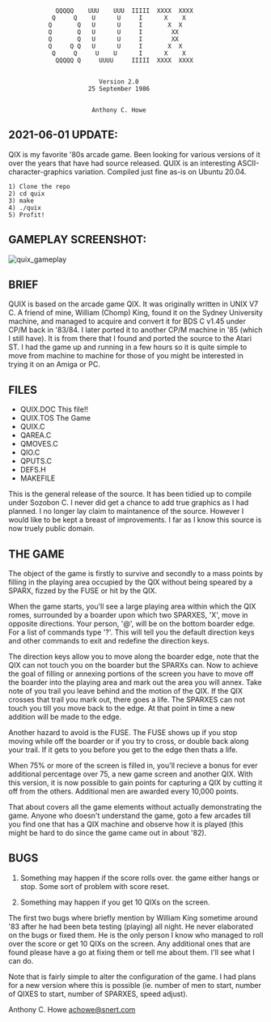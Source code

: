 
                 QQQQQ    UUU    UUU  IIIII  XXXX  XXXX
                Q     Q    U      U     I      X    X
               Q       Q   U      U     I       X  X
               Q       Q   U      U     I        XX
               Q       Q   U      U     I        XX
               Q     Q Q   U      U     I       X  X
                Q     Q     U    U      I      X    X
                 QQQQQ Q     UUUU     IIIII  XXXX  XXXX


                             Version 2.0
                          25 September 1986


                           Anthony C. Howe




2021-06-01 UPDATE:
------------------

QIX is my favorite '80s arcade game. Been looking for various 
versions of it over the years that have had source released. 
QUIX is an interesting ASCII-character-graphics variation. Compiled 
just fine as-is on Ubuntu 20.04. 

```
1) Clone the repo 
2) cd quix
3) make
4) ./quix
5) Profit!
```
GAMEPLAY SCREENSHOT:
--------------------
![quix_gameplay](https://user-images.githubusercontent.com/3632907/120408651-10e36680-c315-11eb-9dd0-21e2ff8582a9.png)

BRIEF
-----
    
QUIX is based on the arcade game QIX. It was originally written
in UNIX V7 C. A friend of mine, William (Chomp) King, found it on
the Sydney University machine, and managed to acquire and convert
it for BDS C v1.45 under CP/M back in '83/84. I later ported it
to another CP/M machine in '85 (which I still have). It is from
there that I found and ported the source to the Atari ST.  I had
the game up and running in a few hours so it is quite simple to
move from machine to machine for those of you might be interested
in trying it on an Amiga or PC.


FILES
-----
    
- QUIX.DOC                    This file!!
- QUIX.TOS                    The Game
- QUIX.C
- QAREA.C
- QMOVES.C
- QIO.C
- QPUTS.C
- DEFS.H
- MAKEFILE

This is the general release of the source. It has been tidied up
to compile under Sozobon C. I never did get a chance to add true
graphics as I had planned. I no longer lay claim to maintanence
of the source. However I would like to be kept a breast of
improvements.  I far as I know this source is now truely public
domain.


THE GAME
--------
    
The object of the game is firstly to survive and secondly to a
mass points by filling in the playing area occupied by the QIX
without being speared by a SPARX, fizzed by the FUSE or hit by
the QIX.
    
When the game starts, you'll see a large playing area within which
the QIX romes, surrounded by a boarder upon which two SPARXES,
'X', move in opposite directions. Your person, '@', will be on
the bottom boarder edge. For a list of commands type '?'.  This
will tell you the default direction keys and other commands to
exit and redefine the direction keys.
    
The direction keys allow you to move along the boarder edge, note
that the QIX can not touch you on the boarder but the SPARXs can.
Now to achieve the goal of filling or annexing portions of the
screen you have to move off the boarder into the playing area and
mark out the area you will annex. Take note of you trail you leave
behind and the motion of the QIX. If the QIX crosses that trail
you mark out, there goes a life. The SPARXES can not touch you
till you move back to the edge. At that point in time a new addition
will be made to the edge.
    
Another hazard to avoid is the FUSE. The FUSE shows up if you stop
moving while off the boarder or if you try to cross, or double
back along your trail. If it gets to you before you get to the
edge then thats a life.

When 75% or more of the screen is filled in, you'll recieve a
bonus for ever additional percentage over 75, a new game screen
and another QIX. With this version, it is now possible to gain
points for capturing a QIX by cutting it off from the others.
Additional men are awarded every 10,000 points.
    
That about covers all the game elements without actually demonstrating
the game. Anyone who doesn't understand the game, goto a few
arcades till you find one that has a QIX machine and observe how
it is played (this might be hard to do since the game came out in
about '82).

    
BUGS
----
    
1) Something may happen if the score rolls over. the game
either hangs or stop. Some sort of problem with score reset.
    
2) Something may happen if you get 10 QIXs on the screen.
    

The first two bugs where briefly mention by William King sometime
around '83 after he had been beta testing (playing) all night. He
never elaborated on the bugs or fixed them. He is the only person
I know who managed to roll over the score or get 10 QIXs on the
screen. Any additional ones that are found please have a go at
fixing them or tell me about them. I'll see what I can do.

Note that is fairly simple to alter the configuration of the game.
I had plans for a new version where this is possible (ie.  number
of men to start, number of QIXES to start, number of SPARXES,
speed adjust).

 
Anthony C. Howe 
achowe@snert.com
